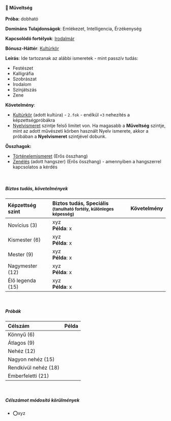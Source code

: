 #### 🔵 Műveltség

**Próba:** dobható

**Domináns Tulajdonságok**: Emlékezet, Intelligencia, Érzékenység

**Kapcsolódó fortélyok**: [Irodalmár](../fortelyok.altalanos/irodalmar.md) 

**Bónusz-Háttér**: [Kultúrkör](../042_bonusz_hatterek.md#-kult%C3%BArk%C3%B6r-3)

**Leírás**: Ide tartozanak az alábbi ismeretek - mint passzív tudás:
- Festészet
- Kalligráfia
- Szobrászat
- Irodalom
- Színjátszás
- Zene

**Követelmény**:
  - [Kultúrkör](../042_bonusz_hatterek.md#-kult%C3%BArk%C3%B6r-3) (adott kultúra) - `2.fok` - enélkül `+3` nehezítés a képzettségpróbákra
  - [Nyelvismeret](nyelvismeret.md) szintje felső limitet von. Ha magasabb a **Műveltség** szintje, mint az adott művészeti körben használt Nyelv ismerete, akkor a próbában a **Nyelvismeret** szintjével dobunk.

**Összhagok:**
- [Történelemismeret](tortenelemismeret.md) (Erős összhang)
- [Zenélés](zeneles.md) (adott hangszer) (Erős összhang) - amennyiben a hangszerrel kapcsolatos a kérdés

<br />

##### Biztos tudás, követelmények

| Képzettség szint | Biztos tudás, Speciális <br /><sub>(tanulható fortély, különleges  képesség)</sub> | Követelmény |
|:---------------- |:---------------------------------------------------------------------------------- |:-----------:|
| Novícius (3)     | xyz <br /> **Példa**: x                                                            |             |
| Kismester (6)    | xyz <br /> **Példa**: x                                                            |             |
| Mester (9)       | xyz <br /> **Példa**: x                                                            |             |
| Nagymester (12)  | xyz <br /> **Példa**: x                                                            |             |
| Élő legenda (15) | xyz <br /> **Példa**: x                                                            |             |

<br />

##### Próbák

| Célszám | Példa  |
| :----------- | :----------- |
| Könnyű       (6)  | |
| Átlagos      (9)  | |
| Nehéz        (12) | |
| Nagyon nehéz (15) | |
| Rendkívül nehéz (18) | |
| Emberfeletti (21) | |

<br />

##### Célszámot módosító körülmények

- ⭕xyz
